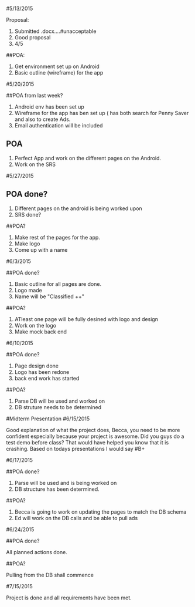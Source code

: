 #5/13/2015	

Proposal:

1. Submitted .docx....#unacceptable
2. Good proposal
3. 4/5

##POA:

1. Get environment set up on Android
2. Basic outline (wireframe) for the app 

#5/20/2015

##POA from last week?

1. Android env has been set up
2. Wireframe for the app has ben set up ( has both search for Penny Saver and also to create Ads.
3. Email authentication will be included

## POA

1. Perfect App and work on the different pages on the Android.
2. Work on the SRS

#5/27/2015

## POA done?
1. Different pages on the android is being worked upon
2. SRS done?

##POA?
1. Make rest of the pages for the app.
2. Make logo
3. Come up with a name

#6/3/2015

##POA done?

1. Basic outline for all pages are done.
2. Logo made
3. Name will be "Classified ++"

##POA?

1. ATleast one page will be fully desined with logo and design
2. Work on the logo
3. Make mock back end

#6/10/2015

##POA done?
1. Page design done
2. Logo has been redone
3. back end work has started

##POA?
1. Parse DB will be used and worked on
2. DB struture needs to be determined

#Midterm Presentation
#6/15/2015

Good explanation of what the project does, Becca, you need to be more confident especially because your project is awesome.
Did you guys do a test demo before class? That would have helped you know that it is crashing.
Based on todays presentations I would say #B+

#6/17/2015

##POA done?
 1. Parse will be used and is being worked on
 2. DB structure has been determined.
 
##POA?

1. Becca is going to work on updating the pages to match the DB schema
2. Ed will work on the DB calls and be able to pull ads
 
#6/24/2015

##POA done?

All planned actions done.

##POA?

Pulling from the DB shall commence

#7/15/2015

Project is done and all requirements have been met.




 



